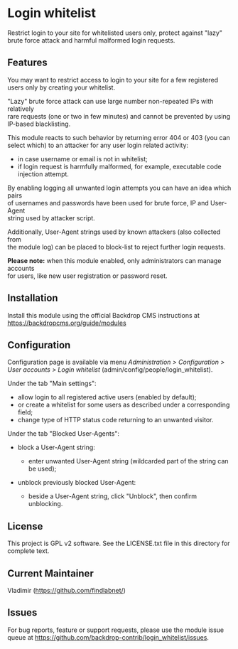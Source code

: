 Login whitelist
===============

Restrict login to your site for whitelisted users only, protect against "lazy"   
brute force attack and harmful malformed login requests.

Features 
--------

You may want to restrict access to login to your site for a few registered   
users only by creating your whitelist.

"Lazy" brute force attack can use large number non-repeated IPs with relatively   
rare requests (one or two in few minutes) and cannot be prevented by using   
IP-based blacklisting.

This module reacts to such behavior by returning error 404 or 403 (you can   
select which) to an attacker for any user login related activity:
- in case username or email is not in whitelist;
- if login request is harmfully malformed, for example, executable code   
injection attempt.

By enabling logging all unwanted login attempts you can have an idea which pairs   
of usernames and passwords have been used for brute force, IP and User-Agent   
string used by attacker script.

Additionally, User-Agent strings used by known attackers (also collected from   
the module log) can be placed to block-list to reject further login requests.

**Please note:** when this module enabled, only administrators can manage accounts   
for users, like new user registration or password reset.

Installation
------------

Install this module using the official Backdrop CMS instructions at 
https://backdropcms.org/guide/modules

Configuration
-------------

Configuration page is available via menu *Administration > Configuration > 
User accounts > Login whitelist* (admin/config/people/login_whitelist).

Under the tab "Main settings":

- allow login to all registered active users (enabled by default);
- or create a whitelist for some users as described under a corresponding field;
- change type of HTTP status code returning to an unwanted visitor.

Under the tab "Blocked User-Agents":

- block a User-Agent string:
    - enter unwanted User-Agent string (wildcarded part of the string can be used);

- unblock previously blocked User-Agent:
    - beside a User-Agent string, click "Unblock", then confirm unblocking.

License
-------

This project is GPL v2 software. See the LICENSE.txt file in this directory for
complete text.

Current Maintainer
------------------

Vladimir (https://github.com/findlabnet/)

Issues
------
For bug reports, feature or support requests, please use the module 
issue queue at https://github.com/backdrop-contrib/login_whitelist/issues.

